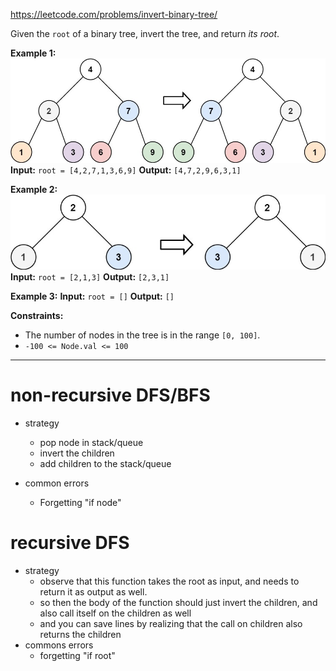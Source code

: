 https://leetcode.com/problems/invert-binary-tree/

Given the `root` of a binary tree, invert the tree, and return _its root_.




**Example 1:**
![](../../!assets/attachments/Pasted%20image%2020240224220340.png)
**Input:** `root = [4,2,7,1,3,6,9]`
**Output:** `[4,7,2,9,6,3,1]`

**Example 2:**
![](../../!assets/attachments/Pasted%20image%2020240224220351.png)
**Input:** `root = [2,1,3]`
**Output:** `[2,3,1]`

**Example 3:**
**Input:** `root = []`
**Output:** `[]`



**Constraints:**
- The number of nodes in the tree is in the range `[0, 100]`.
- `-100 <= Node.val <= 100`

---

# non-recursive DFS/BFS
- strategy
	- pop node in stack/queue
	- invert the children
	- add children to the stack/queue

- common errors
	- Forgetting "if node"
# recursive DFS
- strategy
	- observe that this function takes the root as input, and needs to return it as output as well.
	- so then the body of the function should just invert the children, and also call itself on the children as well
	- and you can save lines by realizing that the call on children also returns the children
- commons errors
	- forgetting "if root"
